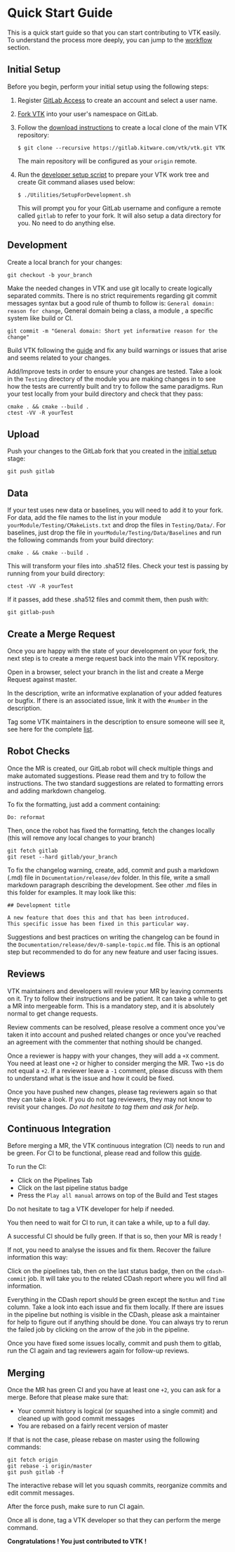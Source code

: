 # Quick Start Guide

This is a quick start guide so that you can start contributing to VTK easily.
To understand the process more deeply, you can jump to the [workflow](develop.md#workflow)
section.

## Initial Setup

Before you begin, perform your initial setup using the following steps:

1.  Register [GitLab Access] to create an account and select a user name.

2.  [Fork VTK][] into your user's namespace on GitLab.

3.  Follow the [download instructions](download.md#clone) to create a
    local clone of the main VTK repository:

        $ git clone --recursive https://gitlab.kitware.com/vtk/vtk.git VTK

    The main repository will be configured as your `origin` remote.

4.  Run the [developer setup script][] to prepare your VTK work tree and
    create Git command aliases used below:

        $ ./Utilities/SetupForDevelopment.sh

    This will prompt you for your GitLab username and configure a remote
    called `gitlab` to refer to your fork. It will also setup a data directory for you.
    No need to do anything else.

[GitLab Access]: https://gitlab.kitware.com/users/sign_in
[Fork VTK]: https://gitlab.kitware.com/vtk/vtk/-/forks/new
[developer setup script]: /Utilities/SetupForDevelopment.sh

## Development

Create a local branch for your changes:

```
git checkout -b your_branch
```

Make the needed changes in VTK and use git locally to create logically separated commits.
There is no strict requirements regarding git commit messages syntax but a good rule of
thumb to follow is: `General domain: reason for change`, General domain being a class, a module
, a specific system like build or CI.

```
git commit -m "General domain: Short yet informative reason for the change"
```

Build VTK following the [guide][] and fix any build warnings or issues that arise and seems related to your changes.

[guide]: /Documentation/dev/build.md
Add/Improve tests in order to ensure your changes are tested. Take a look in the `Testing` directory
of the module you are making changes in to see how the tests are currently built and try to follow the same paradigms.
Run your test locally from your build directory and check that they pass:

```
cmake . && cmake --build .
ctest -VV -R yourTest
```

## Upload

Push your changes to the GitLab fork that you created in the [initial setup](#initial-setup) stage:

```
git push gitlab
```

## Data

If your test uses new data or baselines, you will need to add it to your fork.
For data, add the file names to the list in your module `yourModule/Testing/CMakeLists.txt` and drop the files in `Testing/Data/`.
For baselines, just drop the file in `yourModule/Testing/Data/Baselines` and run the following commands from your build directory:

```
cmake . && cmake --build .
```

This will transform your files into .sha512 files. Check your test is passing by running from your build directory:

```
ctest -VV -R yourTest
```

If it passes, add these .sha512 files and commit them, then push with:

```
git gitlab-push
```

## Create a Merge Request

Once you are happy with the state of your development on your fork, the next step is to create a merge request back into the main VTK repository.

Open [](https://gitlab.kitware.com/username/vtk/-/merge_requests/new) in a browser, select your branch in the list and create a Merge Request against master.

In the description, write an informative explanation of your added features or bugfix. If there is an associated issue, link it with the `#number` in the description.

Tag some VTK maintainers in the description to ensure someone will see it, see here for the complete [list](develop.md#review-a-merge-request).

## Robot Checks

Once the MR is created, our GitLab robot will check multiple things and make automated suggestions. Please read them and try to follow the instructions.
The two standard suggestions are related to formatting errors and adding markdown changelog.

To fix the formatting, just add a comment containing:

```
Do: reformat
```

Then, once the robot has fixed the formatting, fetch the changes locally (this will remove any local changes to your branch)

```
git fetch gitlab
git reset --hard gitlab/your_branch
```

To fix the changelog warning, create, add, commit and push a markdown (.md) file in `Documentation/release/dev` folder.
In this file, write a small markdown paragraph describing the development.
See other .md files in this folder for examples. It may look like this:

```
## Development title

A new feature that does this and that has been introduced.
This specific issue has been fixed in this particular way.
```

Suggestions and best practices on writing the changelog can be found in the `Documentation/release/dev/0-sample-topic.md` file.
This is an optional step but recommended to do for any new feature and user facing issues.

## Reviews

VTK maintainers and developers will review your MR by leaving comments on it. Try to follow their instructions and be patient.
It can take a while to get a MR into mergeable form. This is a mandatory step, and it is absolutely normal to get change requests.

Review comments can be resolved, please resolve a comment once you've taken it into account and pushed related changes
or once you've reached an agreement with the commenter that nothing should be changed.

Once a reviewer is happy with your changes, they will add a `+X` comment. You need at least one `+2` or higher to consider
merging the MR. Two `+1`s do not equal a `+2`. If a reviewer leave a `-1` comment, please discuss with them to understand what is the issue and how it could be fixed.

Once you have pushed new changes, please tag reviewers again so that they can take a look.
If you do not tag reviewers, they may not know to revisit your changes. _Do not hesitate to tag them and ask for help_.

## Continuous Integration

Before merging a MR, the VTK continuous integration (CI) needs to run and be green.
For CI to be functional, please read and follow this [guide](https://discourse.vtk.org/t/the-ultimate-how-to-make-ci-work-with-my-fork-guide/7581).

To run the CI:
 - Click on the Pipelines Tab
 - Click on the last pipeline status badge
 - Press the `Play all manual` arrows on top of the Build and Test stages

Do not hesitate to tag a VTK developer for help if needed.

You then need to wait for CI to run, it can take a while, up to a full day.

A successful CI should be fully green. If that is so, then your MR is ready !

If not, you need to analyse the issues and fix them. Recover the failure information this way:

Click on the pipelines tab, then on the last status badge, then on the `cdash-commit` job.
It will take you to the related CDash report where you will find all information.

Everything in the CDash report should be green except the `NotRun` and `Time` column. Take a look into each issue and fix them locally.
If there are issues in the pipeline but nothing is visible in the CDash, please ask a maintainer for help to figure out if anything should be done.
You can always try to rerun the failed job by clicking on the arrow of the job in the pipeline.

Once you have fixed some issues locally, commit and push them to gitlab, run the CI again and tag reviewers again for follow-up reviews.

## Merging

Once the MR has green CI and you have at least one `+2`, you can ask for a merge. Before that please make sure that:
 - Your commit history is logical (or squashed into a single commit) and cleaned up with good commit messages
 - You are rebased on a fairly recent version of master

If that is not the case, please rebase on master using the following commands:

```
git fetch origin
git rebase -i origin/master
git push gitlab -f
```

The interactive rebase will let you squash commits, reorganize commits and edit commit messages.

After the force push, make sure to run CI again.

Once all is done, tag a VTK developer so that they can perform the merge command.

__Congratulations ! You just contributed to VTK !__
